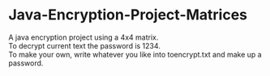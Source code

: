 # Java-Encryption-Project-Matrices
A java encryption project using a 4x4 matrix.  
To decrypt current text the password is 1234.  
To make your own, write whatever you like into toencrypt.txt and make up a password.  
